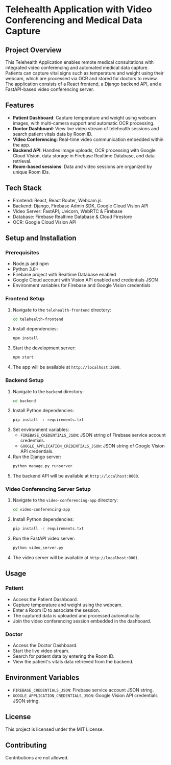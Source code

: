 # Telehealth Application with Video Conferencing and Medical Data Capture

## Project Overview
This Telehealth Application enables remote medical consultations with integrated video conferencing and automated medical data capture. Patients can capture vital signs such as temperature and weight using their webcam, which are processed via OCR and stored for doctors to review. The application consists of a React frontend, a Django backend API, and a FastAPI-based video conferencing server.

## Features
- **Patient Dashboard**: Capture temperature and weight using webcam images, with multi-camera support and automatic OCR processing.
- **Doctor Dashboard**: View live video stream of telehealth sessions and search patient vitals data by Room ID.
- **Video Conferencing**: Real-time video communication embedded within the app.
- **Backend API**: Handles image uploads, OCR processing with Google Cloud Vision, data storage in Firebase Realtime Database, and data retrieval.
- **Room-based sessions**: Data and video sessions are organized by unique Room IDs.

## Tech Stack
- Frontend: React, React Router, Webcam.js
- Backend: Django, Firebase Admin SDK, Google Cloud Vision API
- Video Server: FastAPI, Uvicorn, WebRTC & Firebase
- Database: Firebase Realtime Database & Cloud Firestore
- OCR: Google Cloud Vision API

## Setup and Installation

### Prerequisites
- Node.js and npm
- Python 3.8+
- Firebase project with Realtime Database enabled
- Google Cloud account with Vision API enabled and credentials JSON
- Environment variables for Firebase and Google Vision credentials

### Frontend Setup
1. Navigate to the `telehealth-frontend` directory:
   ```bash
   cd telehealth-frontend
   ```
2. Install dependencies:
   ```bash
   npm install
   ```
3. Start the development server:
   ```bash
   npm start
   ```
4. The app will be available at `http://localhost:3000`.

### Backend Setup
1. Navigate to the `backend` directory:
   ```bash
   cd backend
   ```
2. Install Python dependencies:
   ```bash
   pip install -r requirements.txt
   ```
3. Set environment variables:
   - `FIREBASE_CREDENTIALS_JSON`: JSON string of Firebase service account credentials.
   - `GOOGLE_APPLICATION_CREDENTIALS_JSON`: JSON string of Google Vision API credentials.
4. Run the Django server:
   ```bash
   python manage.py runserver
   ```
5. The backend API will be available at `http://localhost:8000`.

### Video Conferencing Server Setup
1. Navigate to the `video-conferencing-app` directory:
   ```bash
   cd video-conferencing-app
   ```
2. Install Python dependencies:
   ```bash
   pip install -r requirements.txt
   ```
3. Run the FastAPI video server:
   ```bash
   python video_server.py
   ```
4. The video server will be available at `http://localhost:8001`.

## Usage

### Patient
- Access the Patient Dashboard.
- Capture temperature and weight using the webcam.
- Enter a Room ID to associate the session.
- The captured data is uploaded and processed automatically.
- Join the video conferencing session embedded in the dashboard.

### Doctor
- Access the Doctor Dashboard.
- Start the live video stream.
- Search for patient data by entering the Room ID.
- View the patient's vitals data retrieved from the backend.

## Environment Variables
- `FIREBASE_CREDENTIALS_JSON`: Firebase service account JSON string.
- `GOOGLE_APPLICATION_CREDENTIALS_JSON`: Google Vision API credentials JSON string.

## License
This project is licensed under the MIT License.

## Contributing
Contributions are not allowed.
